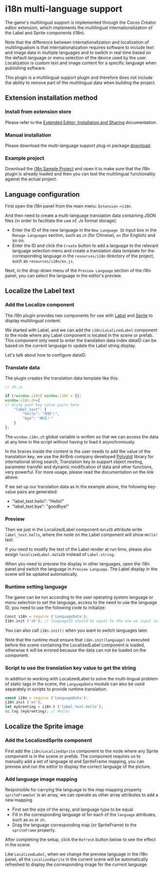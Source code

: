 # i18n multi-language support

The game's multilingual support is implemented through the Cocos Creator editor extension, which implements the multilingual internationalization of the Label and Sprite components (i18n).

Note that the difference between internationalization and localization of multilingualism is that internationalization requires software to include text and image data in multiple languages ​​and to switch in real time based on the default language or menu selection of the device used by the user. Localization is custom text and image content for a specific language when publishing software.

This plugin is a multilingual support plugin and therefore does not include the ability to remove part of the multilingual data when building the project.

## Extension installation method

### Install from  extension store

Please refer to the [Extended Editor: Installation and Sharing](http://www.cocos.com/docs/creator/extension/install-and-share.html) documentation.

### Manual installation

Please download the multi-language support plug-in package [download](https://github.com/cocos-creator-packages/i18n).

### Example project

Download the [i18n Sample Project](https://github.com/nantas/demo-i18n) and open it to make sure that the i18n plugin is already loaded and then you can test the multilingual functionality against the actual project.


## Language configuration

First open the i18n panel from the main menu: `Extension->i18n`.

And then need to create a multi-language translation data containing JSON files (in order to facilitate the use of. Js format storage):

- Enter the ID of the new language in the `New Language ID` input box in the `Manage Languages` section, such as `zh` (for Chinese), `en` (for English) and so on.
- Enter the ID and click the `Create` button to add a language to the relevant language selection menu and create a translation data template for the corresponding language in the `resources/i18n` directory of the project, such as `resources/i18n/en.js`.

Next, in the drop-down menu of the `Preview Language` section of the i18n panel, you can select the language in the editor's preview.

## Localize the Label text

### Add the Localize component

The i18n plugin provides two components for use with [Label](http://www.cocos.com/docs/creator/components/label.html) and [Sprite](http://www.cocos.com/docs/creator/components/sprite.html) to display multilingual content.

We started with Label, and we can add the `i18n/LocalizedLabel` component to the node where any Label component is located in the scene or prefab. This component only need to enter the translation data index dataID can be based on the current language to update the Label string display.

Let's talk about how to configure dataID.

### Translate data

The plugin creates the translation data template like this:

```js
// zh.js

if (!window.i18n) window.i18n = {};
window.i18n.zh={
// write your key value pairs here
    "label_text": {
        "hello": "你好！",
        "bye": "再见！"
    }
};
```

The `window.i18n.zh` global variable is written so that we can access the data at any time in the script without having to load it asynchronously.

In the braces inside the content is the user needs to add the value of the translation key, we use the AirBnb company developed [Polyglot](http://airbnb.io/polyglot.js/) library for international string search, Translation key to support object nesting, parameter transfer and dynamic modification of data and other functions, very powerful. For more usage, please read the documentation on the link above.

If we set up our translation data as in the example above, the following key-value pairs are generated:

- "label_text.hello": "Hello!"
- "label_text.bye": "goodbye!"


### Preview

Then we just in the LocalizedLabel component `dataID` attribute write `label_text.hello`, where the node on the Label component will show `Hello!` text.

If you need to modify the text of the Label render at run time, please also assign `localizedLabel.dataID` instead of `Label.string`.

When you need to preview the display in other languages, open the i18n panel and switch the language in `Preview Language`. The Label display in the scene will be updated automatically.

### Runtime setting language

The game can be run according to the user operating system language or menu selection to set the language, access to the need to use the language ID, you need to use the following code to initialize:

```js
Const i18n = require ('LanguageData');
I18n.init ('zh'); // languageID should be equal to the one we input in New Language ID input field
```

You can also call `i18n.init()` when you want to switch languages ​​later.

Note that the runtime must ensure that `i18n.init(language)` is executed before the scene containing the LocalizedLabel component is loaded, otherwise it will be errored because the data can not be loaded on the component.

### Script to use the translation key value to get the string

In addition to working with LocalizedLabel to solve the multi-lingual problem of static tags in the scene, the `LanguageData` module can also be used separately in scripts to provide runtime translation:

```js
const i18n = require ('LanguageData');
i18n.init ('en');
let myGreeting = i18n.t ('label_text.hello');
cc.log (myGreeting); // Hello!
```


## Localize the Sprite image

### Add the LocalizedSprite component

First add the `i18n/LocalizedSprite` component to the node where any Sprite component is in the scene or prefab. The component requires us to manually add a set of language id and SpriteFrame mapping, you can preview and run the editor to display the correct language of the picture.

### Add language image mapping

Responsible for carrying the language to the map mapping property `spriteFrameSet` is an array, we can operate as other array attributes to add a new mapping

- First set the size of the array, and language type to be equal
- Fill in the corresponding language id for each of the `language` attributes, such as `en` or `zh`.
- Drag the language corresponding map (or SpriteFrame) to the `spriteFrame` property.

After completing the setup, click the `Refresh` button below to see the effect in the scene.

Like `LocalizedLabel`, when we change the preview language in the i18n panel, all the `LocalizedSprite` in the current scene will be automatically refreshed to display the corresponding image for the current language.
